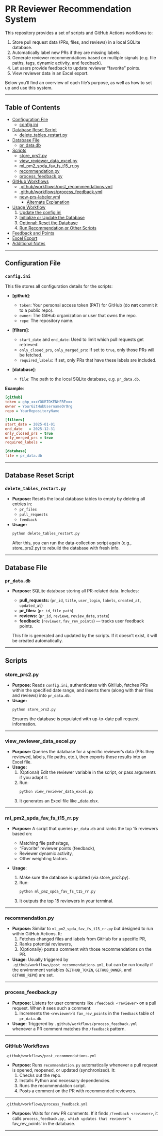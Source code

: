 # PR Reviewer Recommendation System

This repository provides a set of scripts and GitHub Actions workflows to:
1. Store pull request data (PRs, files, and reviews) in a local SQLite database.
2. Automatically label new PRs if they are missing labels.
3. Generate reviewer recommendations based on multiple signals (e.g. file paths, tags, dynamic activity, and feedback).
4. Let users provide feedback to update reviewer “favorite” points.
5. View reviewer data in an Excel export.

Below you’ll find an overview of each file’s purpose, as well as how to set up and use this system.

---

## Table of Contents
- [Configuration File](#configuration-file)
  - [config.ini](#configini)
- [Database Reset Script](#database-reset-script)
  - [delete_tables_restart.py](#delete_tables_restartpy)
- [Database File](#database-file)
  - [pr_data.db](#pr_datadb)
- [Scripts](#scripts)
  - [store_prs2.py](#store_prs2py)
  - [view_reviewer_data_excel.py](#view_reviewer_data_excelpy)
  - [ml_pm2_spda_fav_fs_t15_rr.py](#ml_pm2_spda_fav_fs_t15_rrpy)
  - [recommendation.py](#recommendationpy)
  - [process_feedback.py](#process_feedbackpy)
- [GitHub Workflows](#github-workflows)
  - [.github/workflows/post_recommendations.yml](#githubworkflowspost_recommendationsyml)
  - [.github/workflows/process_feedback.yml](#githubworkflowsprocess_feedbackyml)
  - [new-prs-labeler.yml](#new-prs-labeleryml)
    - [Alternate Explanation](#new-prs-labeleryml-alternate-explanation)
- [Usage Workflow](#usage-workflow)
  1. [Update the config.ini](#1-update-the-configini)
  2. [Initialize or Update the Database](#2-initialize-or-update-the-database)
  3. [Optional: Reset the Database](#3-optional-reset-the-database)
  4. [Run Recommendation or Other Scripts](#4-run-recommendation-or-other-scripts)
- [Feedback and Points](#feedback-and-points)
- [Excel Export](#excel-export)
- [Additional Notes](#additional-notes)

---

## Configuration File

### `config.ini`
This file stores all configuration details for the scripts:
- **[github]**:  
  - `token`: Your personal access token (PAT) for GitHub (do **not** commit it to a public repo).
  - `owner`: The GitHub organization or user that owns the repo.
  - `repo`: The repository name.

- **[filters]**:  
  - `start_date` and `end_date`: Used to limit which pull requests get retrieved.
  - `only_closed_prs`, `only_merged_prs`: If set to `true`, only those PRs will be fetched.
  - `required_labels`: If set, only PRs that have these labels are included.

- **[database]**:  
  - `file`: The path to the local SQLite database, e.g. `pr_data.db`.

**Example**:
```ini
[github]
token = ghp_xxxYOURTOKENHERExxx
owner = YourGitHubUsernameOrOrg
repo = YourRepositoryName

[filters]
start_date = 2025-01-01
end_date   = 2025-12-31
only_closed_prs = true
only_merged_prs = true
required_labels = 

[database]
file = pr_data.db
```
---

## Database Reset Script

### `delete_tables_restart.py`
- **Purpose:**  Resets the local database tables to empty by deleting all entries in:
  - `pr_files`
  - `pull_requests`
  - `feedback`	
- **Usage:**
   ```bash
   python delete_tables_restart.py
   ```
   After this, you can run the data-collection script again (e.g., store_prs2.py) to rebuild the database with fresh info.

---

## Database File

### `pr_data.db`
- **Purpose:** SQLite database storing all PR-related data. Includes:
  - **pull_requests:** (`pr_id`, `title`, `user_login`, `labels`, `created_at`, `updated_at`)
  - **pr_files:** (`pr_id`, `file_path`)
  - **reviews:** (`pr_id`, `reviewe`, `review_date`, `state`)
  - **feedback:** (`reviewer`, `fav_rev_points`) — tracks user feedback points.

  This file is generated and updated by the scripts. If it doesn’t exist, it will be created automatically.

---

## Scripts

### store_prs2.py
- **Purpose:** Reads `config.ini`, authenticates with GitHub, fetches PRs within the specified date range, and inserts them (along with their files and reviews) into `pr_data.db`.
- **Usage:**
  ```bash
  python store_prs2.py
  ```
  Ensures the database is populated with up-to-date pull request information.

---

### view_reviewer_data_excel.py
- **Purpose:** Queries the database for a specific reviewer’s data (PRs they reviewed, labels, file paths, etc.), then exports those results into an Excel file.
- **Usage:**
	1. (Optional) Edit the reviewer variable in the script, or pass arguments if you adapt it.
	2. Run:
	   ```bash
	   python view_reviewer_data_excel.py
	   ```
	3. It generates an Excel file like <reviewer>_data.xlsx.

---

### ml_pm2_spda_fav_fs_t15_rr.py
- **Purpose:** A script that queries `pr_data.db` and ranks the top 15 reviewers based on:
  - Matching file paths/tags,
  - “Favorite” reviewer points (feedback),
  - Reviewer dynamic activity,
  - Other weighting factors.

- **Usage**:
  1. Make sure the database is updated (via store_prs2.py).
  2. Run:
     ```bash
     python ml_pm2_spda_fav_fs_t15_rr.py
     ```
  3. It outputs the top 15 reviewers in your terminal.

---

### recommendation.py
- **Purpose:** Similar to `ml_pm2_spda_fav_fs_t15_rr.py` but designed to run within GitHub Actions. It:
  1. Fetches changed files and labels from GitHub for a specific PR,
  2. Ranks potential reviewers,
  3. (Optionally) posts a comment with those recommendations on the PR.
- **Usage**: Usually triggered by `.github/workflows/post_recommendations.yml`, but can be run locally if the environment variables (`GITHUB_TOKEN`, `GITHUB_OWNER`, and `GITHUB_REPO`) are set.

---

### process_feedback.py
- **Purpose:** Listens for user comments like `/feedback <reviewer>` on a pull request. When it sees such a comment:
  1. Increments the `<reviewer>`’s `fav_rev_points` in the `feedback` table of `pr_data.db`.
- **Usage**: Triggered by `.github/workflows/process_feedback.yml` whenever a PR comment matches the `/feedback` pattern.

---

### GitHub Workflows
`.github/workflows/post_recommendations.yml`
- **Purpose:** Runs `recommendation.py` automatically whenever a pull request is opened, reopened, or updated (synchronized). It:
  1. Checks out the repo.
  2. Installs Python and necessary dependencies.
  3. Runs the recommendation script.
  4. Posts a comment on the PR with recommended reviewers.

---

`.github/workflows/process_feedback.yml`
- **Purpose:** Waits for new PR comments. If it finds `/feedback <reviewer>`, it calls `process_feedback.py, which updates that reviewer’s `fav_rev_points` in the database.

---

